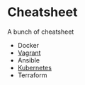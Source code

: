 # Cheatsheet
A bunch of cheatsheet

- Docker
- [Vagrant](https://github.com/krystek17/Cheatsheet/tree/main/Vagrant)
- Ansible
- [Kubernetes](https://github.com/krystek17/Cheatsheet/blob/main/Kubernetes/README.md)
- Terraform
